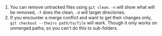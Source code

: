 1. You can remove untracked files using `git clean`. `-n` will show what will be removed, `-f` does the clean, `-d` will target directories.
1. If you encounter a merge conflict and want to get their changes only, `git checkout --theirs path/to/file` will work. Though it only works on unmerged paths, so you can't do this to sub-folders.
